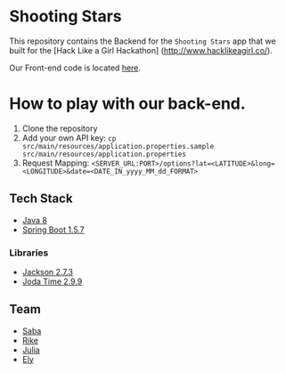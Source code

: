 # Shooting Stars

This repository contains the Backend for the `Shooting Stars` app that we built for the [Hack Like a Girl Hackathon]
(http://www.hacklikeagirl.co/).

Our Front-end code is located [here](https://github.com/mignonnesaurus/shooting-stars-web).

# How to play with our back-end.

1. Clone the repository
2. Add your own API key:
    `cp src/main/resources/application.properties.sample src/main/resources/application.properties`
3. Request Mapping:
    `<SERVER_URL:PORT>/options?lat=<LATITUDE>&long=<LONGITUDE>&date=<DATE_IN_yyyy_MM_dd_FORMAT>`
    
    
## Tech Stack

* [Java 8](https://www.java.com/en/download/faq/java8.xml)
* [Spring Boot 1.5.7](https://spring.io/blog/2017/09/12/spring-boot-1-5-7-available-now)

### Libraries
* [Jackson 2.7.3](https://github.com/FasterXML/jackson)
* [Joda Time 2.9.9](http://www.joda.org/joda-time/)

## Team
* [Saba](https://github.com/Hummel23)
* [Rike](https://github.com/gitfrosh)
* [Julia](https://github.com/jvolmer)
* [Ely](https://github.com/mignonnesaurus)